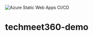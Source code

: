 ![Azure Static Web Apps CI/CD](https://github.com/PandiyanCool/techmeet360-demo/workflows/Azure%20Static%20Web%20Apps%20CI/CD/badge.svg)
# techmeet360-demo
